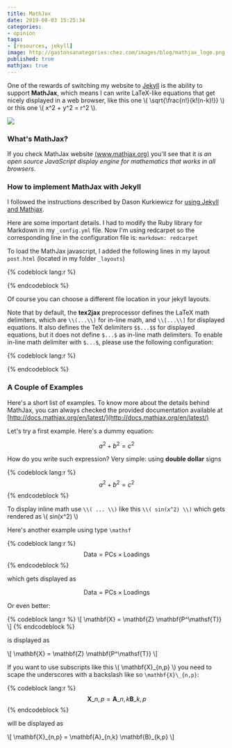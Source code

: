 ```yaml
---
title: MathJax
date: 2019-08-03 15:25:34
categories:
- opinion
tags: 
- [resources, jekyll]
image: http://gastonsanategories:chez.com/images/blog/mathjax_logo.png
published: true
mathjax: true
---
```


One of the rewards of switching my website to [Jekyll](http://jekyllrb.com/) is the ability to support **MathJax**, which means I can write LaTeX-like equations that get nicely displayed in a web browser, like this one \\( \sqrt{\frac{n!}{k!(n-k)!}} \\) or this one \\( x^2 + y^2 = r^2 \\).

<!-- more -->

<img class="centered" src="https://www.mathjax.org/badge/mj-logo.svg" />

### What's MathJax?

If you check MathJax website [(www.mathjax.org)](http://www.mathjax.org/) you'll see that it *is an open source JavaScript display engine for mathematics that works in all browsers*.


### How to implement MathJax with Jekyll

I followed the instructions described by Dason Kurkiewicz for [using Jekyll and Mathjax](http://dasonk.github.io/blog/2012/10/09/Using-Jekyll-and-Mathjax/).

Here are some important details. I had to modify the Ruby library for Markdown in my `_config.yml` file. Now I'm using redcarpet so the corresponding line in the configuration file is: `markdown: redcarpet`

To load the MathJax javascript, I added the following lines in my layout `post.html` (located in my folder `_layouts`)

{% codeblock lang:r %}
<script type="text/javascript"
    src="http://cdn.mathjax.org/mathjax/latest/MathJax.js?config=TeX-AMS-MML_HTMLorMML">
</script>
{% endcodeblock %}

Of course you can choose a different file location in your jekyll layouts. 

Note that by default, the **tex2jax** preprocessor defines the LaTeX math delimiters, which are `\\(...\\)` for in-line math, and `\\[...\\]` for displayed equations. It also defines the TeX delimiters `$$...$$` for displayed equations, but it does not define `$...$` as in-line math delimiters. To enable in-line math delimiter with `$...$`, please use the following configuration:

{% codeblock lang:r %}
<script type="text/x-mathjax-config">
MathJax.Hub.Config({
  tex2jax: {
    inlineMath: [['$','$'], ['\\(','\\)']],
    processEscapes: true
  }
});
</script>
<script src="https://cdn.mathjax.org/mathjax/latest/MathJax.js?config=TeX-AMS-MML_HTMLorMML" type="text/javascript"></script>
{% endcodeblock %}


### A Couple of Examples

Here's a short list of examples. To know more about the details behind MathJax, you can always checked the provided documentation available at [http://docs.mathjax.org/en/latest/](http://docs.mathjax.org/en/latest/)

Let's try a first example. Here's a dummy equation:

$$a^2 + b^2 = c^2$$

How do you write such expression? Very simple: using **double dollar** signs

{% codeblock lang:r %}
$$a^2 + b^2 = c^2$$
{% endcodeblock %}

To display inline math use `\\( ... \\)` like this `\\( sin(x^2) \\)` which gets rendered as \\( sin(x^2) \\)


Here's another example using type `\mathsf`

{% codeblock lang:r %}
$$ \mathsf{Data = PCs} \times \mathsf{Loadings} $$
{% endcodeblock %}

which gets displayed as

$$ \mathsf{Data = PCs} \times \mathsf{Loadings} $$

Or even better:

{% codeblock lang:r %}
\\[ \mathbf{X} = \mathbf{Z} \mathbf{P^\mathsf{T}} \\]
{% endcodeblock %}

is displayed as

\\[ \mathbf{X} = \mathbf{Z} \mathbf{P^\mathsf{T}} \\]

If you want to use subscripts like this \\( \mathbf{X}\_{n,p} \\) you need to scape the underscores with a backslash like so ` \mathbf{X}\_{n,p} `:

{% codeblock lang:r %}
$$ \mathbf{X}\_{n,p} = \mathbf{A}\_{n,k} \mathbf{B}\_{k,p} $$
{% endcodeblock %}

will be displayed as

\\[ \mathbf{X}\_{n,p} = \mathbf{A}\_{n,k} \mathbf{B}\_{k,p} \\]
